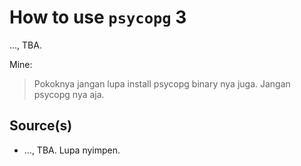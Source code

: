 # How to use `psycopg` 3

..., TBA.

Mine:
> Pokoknya jangan lupa install psycopg binary nya juga. Jangan psycopg nya aja.

## Source(s)

- ..., TBA. Lupa nyimpen.
